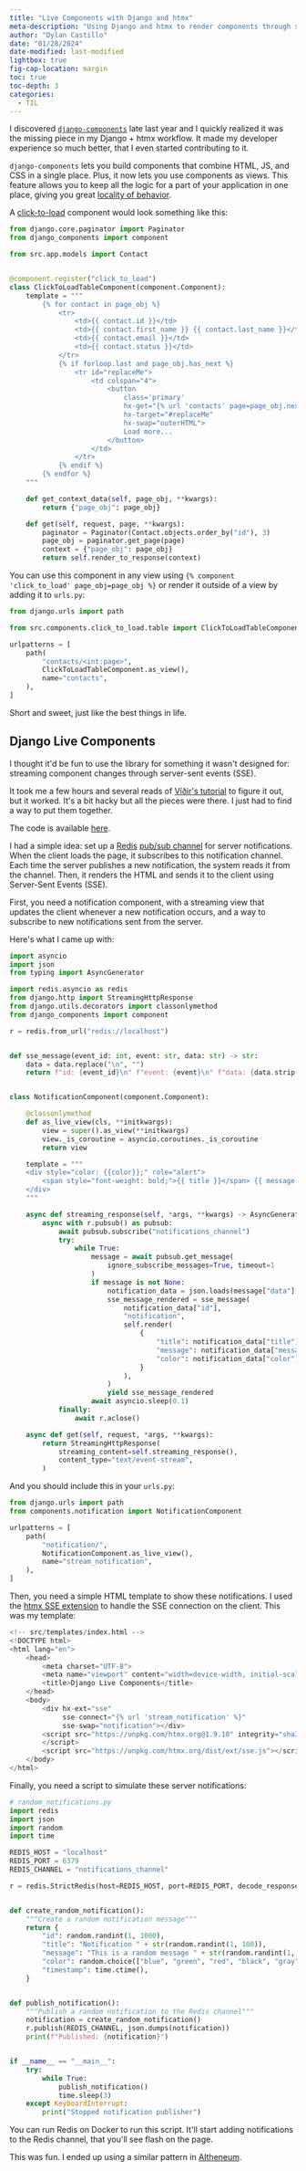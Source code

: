 ```yaml
---
title: "Live Components with Django and htmx"
meta-description: "Using Django and htmx to render components through server-sent events."
author: "Dylan Castillo"
date: "01/28/2024"
date-modified: last-modified
lightbox: true
fig-cap-location: margin
toc: true
toc-depth: 3
categories:
  - TIL
---
```


I discovered [`django-components`](https://github.com/EmilStenstrom/django-components/) late last year and I quickly realized it was the missing piece in my Django + htmx workflow. It made my developer experience so much better, that I even started contributing to it.

`django-components` lets you build components that combine HTML, JS, and CSS in a single place. Plus, it now lets you use components as views. This feature allows you to keep all the logic for a part of your application in one place, giving you great [locality of behavior](https://htmx.org/essays/locality-of-behaviour/).

A [click-to-load](https://htmx.org/examples/click-to-load/) component would look something like this:

```python
from django.core.paginator import Paginator
from django_components import component

from src.app.models import Contact


@component.register("click_to_load")
class ClickToLoadTableComponent(component.Component):
    template = """
        {% for contact in page_obj %}
            <tr>
                <td>{{ contact.id }}</td>
                <td>{{ contact.first_name }} {{ contact.last_name }}</td>
                <td>{{ contact.email }}</td>
                <td>{{ contact.status }}</td>
            </tr>
            {% if forloop.last and page_obj.has_next %}
                <tr id="replaceMe">
                    <td colspan="4">
                        <button
                            class='primary'
                            hx-get="{% url 'contacts' page=page_obj.next_page_number %}"
                            hx-target="#replaceMe"
                            hx-swap="outerHTML">
                            Load more...
                        </button>
                    </td>
                </tr>
            {% endif %}
        {% endfor %}
    """

    def get_context_data(self, page_obj, **kwargs):
        return {"page_obj": page_obj}

    def get(self, request, page, **kwargs):
        paginator = Paginator(Contact.objects.order_by("id"), 3)
        page_obj = paginator.get_page(page)
        context = {"page_obj": page_obj}
        return self.render_to_response(context)

```

You can use this component in any view using `{% component 'click_to_load' page_obj=page_obj %}` or render it outside of a view by adding it to `urls.py`:

```python
from django.urls import path

from src.components.click_to_load.table import ClickToLoadTableComponent

urlpatterns = [
    path(
        "contacts/<int:page>",
        ClickToLoadTableComponent.as_view(),
        name="contacts",
    ),
]

```

Short and sweet, just like the best things in life.

## Django Live Components

I thought it'd be fun to use the library for something it wasn't designed for: streaming component changes through server-sent events (SSE).

It took me a few hours and several reads of [Víðir's tutorial](https://valberg.dk/) to figure it out, but it worked. It's a bit hacky but all the pieces were there. I just had to find a way to put them together.

The code is available [here](https://github.com/dylanjcastillo/django-live-components).

I had a simple idea: set up a [Redis](https://redis.io/docs/interact/pubsub/) [pub/sub channel](https://redis.io/docs/interact/pubsub/) for server notifications. When the client loads the page, it subscribes to this notification channel. Each time the server publishes a new notification, the system reads it from the channel. Then, it renders the HTML and sends it to the client using Server-Sent Events (SSE).

First, you need a notification component, with a streaming view that updates the client whenever a new notification occurs, and a way to subscribe to new notifications sent from the server.

Here's what I came up with:

```python
import asyncio
import json
from typing import AsyncGenerator

import redis.asyncio as redis
from django.http import StreamingHttpResponse
from django.utils.decorators import classonlymethod
from django_components import component

r = redis.from_url("redis://localhost")


def sse_message(event_id: int, event: str, data: str) -> str:
    data = data.replace("\n", "")
    return f"id: {event_id}\n" f"event: {event}\n" f"data: {data.strip()}\n\n"


class NotificationComponent(component.Component):

    @classonlymethod
    def as_live_view(cls, **initkwargs):
        view = super().as_view(**initkwargs)
        view._is_coroutine = asyncio.coroutines._is_coroutine
        return view

    template = """
    <div style="color: {{color}};" role="alert">
        <span style="font-weight: bold;">{{ title }}</span> {{ message }}
    </div>
    """

    async def streaming_response(self, *args, **kwargs) -> AsyncGenerator[str, None]:
        async with r.pubsub() as pubsub:
            await pubsub.subscribe("notifications_channel")
            try:
                while True:
                    message = await pubsub.get_message(
                        ignore_subscribe_messages=True, timeout=1
                    )
                    if message is not None:
                        notification_data = json.loads(message["data"].decode())
                        sse_message_rendered = sse_message(
                            notification_data["id"],
                            "notification",
                            self.render(
                                {
                                    "title": notification_data["title"],
                                    "message": notification_data["message"],
                                    "color": notification_data["color"],
                                }
                            ),
                        )
                        yield sse_message_rendered
                    await asyncio.sleep(0.1)
            finally:
                await r.aclose()

    async def get(self, request, *args, **kwargs):
        return StreamingHttpResponse(
            streaming_content=self.streaming_response(),
            content_type="text/event-stream",
        )

```

And you should include this in your `urls.py`:

```python
from django.urls import path
from components.notification import NotificationComponent

urlpatterns = [
    path(
        "notification/",
        NotificationComponent.as_live_view(),
        name="stream_notification",
    ),
]

```

Then, you need a simple HTML template to show these notifications. I used the [htmx SSE extension](https://htmx.org/extensions/server-sent-events/) to handle the SSE connection on the client. This was my template:

```python
<!-- src/templates/index.html -->
<!DOCTYPE html>
<html lang="en">
    <head>
        <meta charset="UTF-8">
        <meta name="viewport" content="width=device-width, initial-scale=1.0">
        <title>Django Live Components</title>
    </head>
    <body>
        <div hx-ext="sse"
             sse-connect="{% url 'stream_notification' %}"
             sse-swap="notification"></div>
        <script src="https://unpkg.com/htmx.org@1.9.10" integrity="sha384-D1Kt99CQMDuVetoL1lrYwg5t+9QdHe7NLX/SoJYkXDFfX37iInKRy5xLSi8nO7UC" crossorigin="anonymous">
        </script>
        <script src="https://unpkg.com/htmx.org/dist/ext/sse.js"></script>
    </body>
</html>

```

Finally, you need a script to simulate these server notifications:

```python
# random_notifications.py
import redis
import json
import random
import time

REDIS_HOST = "localhost"
REDIS_PORT = 6379
REDIS_CHANNEL = "notifications_channel"

r = redis.StrictRedis(host=REDIS_HOST, port=REDIS_PORT, decode_responses=True)


def create_random_notification():
    """Create a random notification message"""
    return {
        "id": random.randint(1, 1000),
        "title": "Notification " + str(random.randint(1, 100)),
        "message": "This is a random message " + str(random.randint(1, 100)),
        "color": random.choice(["blue", "green", "red", "black", "gray", "purple"]),
        "timestamp": time.ctime(),
    }


def publish_notification():
    """Publish a random notification to the Redis channel"""
    notification = create_random_notification()
    r.publish(REDIS_CHANNEL, json.dumps(notification))
    print(f"Published: {notification}")


if __name__ == "__main__":
    try:
        while True:
            publish_notification()
            time.sleep(3)
    except KeyboardInterrupt:
        print("Stopped notification publisher")

```

You can run Redis on Docker to run this script. It'll start adding notifications to the Redis channel, that you'll see flash on the page.

This was fun. I ended up using a similar pattern in [AItheneum](https://aitheneum.iwanalabs.com/).

